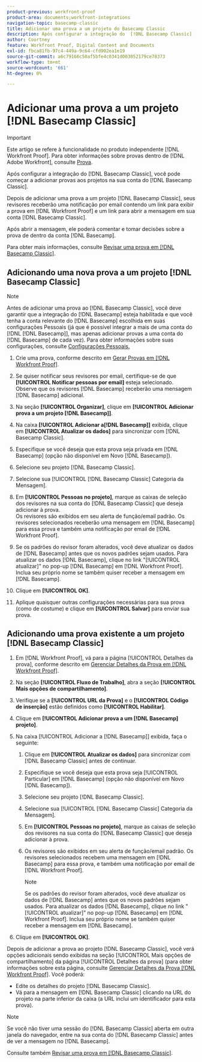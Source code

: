 ```yaml
---
product-previous: workfront-proof
product-area: documents;workfront-integrations
navigation-topic: basecamp-classic
title: Adicionar uma prova a um projeto do Basecamp Classic
description: Após configurar a integração do  [!DNL Basecamp Classic] , você pode começar a adicionar provas aos projetos na sua conta do  [!DNL Basecamp Classic] .
author: Courtney
feature: Workfront Proof, Digital Content and Documents
exl-id: fbca81fb-97c4-449a-9c64-cfd902ea1e19
source-git-commit: a6c79166c50af5bfe4c0341d003052179ce78373
workflow-type: tm+mt
source-wordcount: '661'
ht-degree: 0%

---
```


# Adicionar uma prova a um projeto [!DNL Basecamp Classic]

>[!IMPORTANT]
>
>Este artigo se refere à funcionalidade no produto independente [!DNL Workfront Proof]. Para obter informações sobre provas dentro de [!DNL Adobe Workfront], consulte [Prova](../../../review-and-approve-work/proofing/proofing.md).

Após configurar a integração do [!DNL Basecamp Classic], você pode começar a adicionar provas aos projetos na sua conta do [!DNL Basecamp Classic].

Depois de adicionar uma prova a um projeto [!DNL Basecamp Classic], seus revisores receberão uma notificação por email contendo um link para exibir a prova em [!DNL Workfront Proof] e um link para abrir a mensagem em sua conta [!DNL Basecamp Classic].

Após abrir a mensagem, ele poderá comentar e tomar decisões sobre a prova de dentro da conta [!DNL Basecamp].

Para obter mais informações, consulte [Revisar uma prova em [!DNL Basecamp Classic]](../../../workfront-proof/wp-integrations/basecamp-classic/review-proof-basecamp-classic.md).

## Adicionando uma nova prova a um projeto [!DNL Basecamp Classic]

>[!NOTE]
>
>Antes de adicionar uma prova ao [!DNL Basecamp Classic], você deve garantir que a integração do [!DNL Basecamp] esteja habilitada e que você tenha a conta relevante do [!DNL Basecamp] escolhida em suas configurações Pessoais (já que é possível integrar a mais de uma conta do [!DNL [!DNL Basecamp]], mas apenas adicionar provas a uma conta do [!DNL Basecamp] de cada vez). Para obter informações sobre suas configurações, consulte [Configurações Pessoais.](https://support.workfront.com/hc/en-us/sections/115000921168-Personal-settings)

1. Crie uma prova, conforme descrito em [Gerar Provas em [!DNL Workfront Proof]](../../../workfront-proof/wp-work-proofsfiles/create-proofs-and-files/generate-proofs.md).
1. Se quiser notificar seus revisores por email, certifique-se de que **[!UICONTROL Notificar pessoas por email]** esteja selecionado.\
   Observe que os revisores [!DNL Basecamp] receberão uma mensagem [!DNL Basecamp] adicional.

1. Na seção **[!UICONTROL Organizar]**, clique em **[!UICONTROL Adicionar prova a um projeto [!DNL Basecamp]]**.

1. Na caixa **[!UICONTROL Adicionar a[!DNL Basecamp]]** exibida, clique em **[!UICONTROL Atualizar os dados]** para sincronizar com [!DNL Basecamp Classic].

1. Especifique se você deseja que esta prova seja privada em [!DNL Basecamp] (opção não disponível em Novo [!DNL Basecamp]).
1. Selecione seu projeto [!DNL Basecamp Classic].
1. Selecione sua [!UICONTROL [!DNL Basecamp Classic] Categoria da Mensagem].
1. Em **[!UICONTROL Pessoas no projeto]**, marque as caixas de seleção dos revisores na sua conta do [!DNL Basecamp Classic] que deseja adicionar à prova.\
   Os revisores são exibidos em seu alerta de função/email padrão. Os revisores selecionados receberão uma mensagem em [!DNL Basecamp] para essa prova e também uma notificação por email de [!DNL Workfront Proof].

1. Se os padrões do revisor foram alterados, você deve atualizar os dados de [!DNL Basecamp] antes que os novos padrões sejam usados. Para atualizar os dados [!DNL Basecamp], clique no link &quot;[!UICONTROL atualizar]&quot; no pop-up [!DNL Basecamp] em [!DNL Workfront Proof]. Inclua seu próprio nome se também quiser receber a mensagem em [!DNL Basecamp].
1. Clique em **[!UICONTROL OK]**.
1. Aplique quaisquer outras configurações necessárias para sua prova (como de costume) e clique em **[!UICONTROL Salvar]** para enviar sua prova.

## Adicionando uma prova existente a um projeto [!DNL Basecamp Classic]

1. Em [!DNL Workfront Proof], vá para a página [!UICONTROL Detalhes da prova], conforme descrito em [Gerenciar Detalhes da Prova em [!DNL Workfront Proof]](../../../workfront-proof/wp-work-proofsfiles/manage-your-work/manage-proof-details.md).
1. Na seção **[!UICONTROL Fluxo de Trabalho]**, abra a seção **[!UICONTROL Mais opções de compartilhamento]**.

1. Verifique se a **[!UICONTROL URL da Prova]** e o **[!UICONTROL Código de inserção]** estão definidos como **[!UICONTROL Habilitar]**.

1. Clique em **[!UICONTROL Adicionar prova a um [!DNL Basecamp] projeto]**.
1. Na caixa [!UICONTROL Adicionar a [!DNL Basecamp]] exibida, faça o seguinte:

   1. Clique em **[!UICONTROL Atualizar os dados]** para sincronizar com [!DNL Basecamp Classic] antes de continuar.
   1. Especifique se você deseja que esta prova seja [!UICONTROL Particular] em [!DNL Basecamp] (opção não disponível em Novo [!DNL Basecamp]).
   1. Selecione seu projeto [!DNL Basecamp Classic].
   1. Selecione sua [!UICONTROL [!DNL Basecamp Classic] Categoria da Mensagem].
   1. Em **[!UICONTROL Pessoas no projeto]**, marque as caixas de seleção dos revisores na sua conta do [!DNL Basecamp Classic] que deseja adicionar à prova.
   1. Os revisores são exibidos em seu alerta de função/email padrão. Os revisores selecionados recebem uma mensagem em [!DNL Basecamp] para essa prova, e também uma notificação por email de [!DNL Workfront Proof].

      >[!NOTE]
      >
      > Se os padrões do revisor foram alterados, você deve atualizar os dados de [!DNL Basecamp] antes que os novos padrões sejam usados. Para atualizar os dados [!DNL Basecamp], clique no link &quot;[!UICONTROL atualizar]&quot; no pop-up [!DNL Basecamp] em [!DNL Workfront Proof]. Inclua seu próprio nome se também quiser receber a mensagem em [!DNL Basecamp].

1. Clique em **[!UICONTROL OK]**.

Depois de adicionar a prova ao projeto [!DNL Basecamp Classic], você verá opções adicionais sendo exibidas na seção [!UICONTROL Mais opções de compartilhamento] da página [!UICONTROL Detalhes da prova] (para obter informações sobre esta página, consulte [Gerenciar Detalhes da Prova [!DNL Workfront Proof]](../../../workfront-proof/wp-work-proofsfiles/manage-your-work/manage-proof-details.md). Você poderá:

* Edite os detalhes do projeto [!DNL Basecamp Classic].
* Vá para a mensagem em [!DNL Basecamp Classic] clicando na URL do projeto na parte inferior da caixa (a URL inclui um identificador para esta prova).

>[!NOTE]
>
> Se você não tiver uma sessão do [!DNL Basecamp Classic] aberta em outra janela do navegador, entre na sua conta do [!DNL Basecamp Classic] antes de ver a mensagem no [!DNL Basecamp].

Consulte também [Revisar uma prova em [!DNL Basecamp Classic]](../../../workfront-proof/wp-integrations/basecamp-classic/review-proof-basecamp-classic.md).

